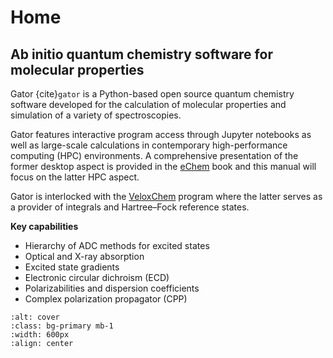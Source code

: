 # Home

## Ab initio quantum chemistry software for molecular properties

Gator {cite}`gator` is a Python-based open source quantum chemistry software developed for the calculation of molecular properties and simulation of a variety of spectroscopies.

Gator features interactive program access through Jupyter notebooks as well as large-scale calculations in contemporary high-performance computing (HPC) environments. A comprehensive presentation of the former desktop aspect is provided in the [eChem](https://kthpanor.github.io/echem) book and this manual will focus on the latter HPC aspect.

Gator is interlocked with the [VeloxChem](https://veloxchem.org) program where the latter serves as a provider of integrals and Hartree–Fock reference states.

**Key capabilities**

- Hierarchy of ADC methods for excited states
- Optical and X-ray absorption
- Excited state gradients
- Electronic circular dichroism (ECD)
- Polarizabilities and dispersion coefficients
- Complex polarization propagator (CPP)

```{image} ../images/aligator.png
:alt: cover
:class: bg-primary mb-1
:width: 600px
:align: center
```